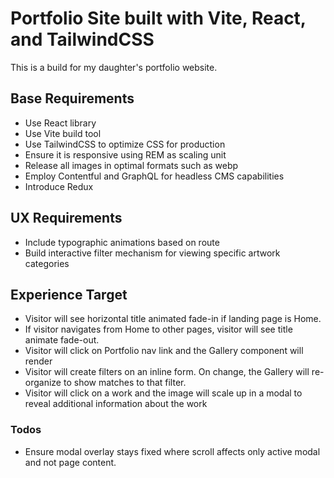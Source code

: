 # Portfolio Site built with Vite, React, and TailwindCSS

This is a build for my daughter's portfolio website.

## Base Requirements

* Use React library
* Use Vite build tool
* Use TailwindCSS to optimize CSS for production
* Ensure it is responsive using REM as scaling unit
* Release all images in optimal formats such as webp
* Employ Contentful and GraphQL for headless CMS capabilities
* Introduce Redux

## UX Requirements

* Include typographic animations based on route
* Build interactive filter mechanism for viewing specific artwork categories

## Experience Target

* Visitor will see horizontal title animated fade-in if landing page is Home.
* If visitor navigates from Home to other pages, visitor will see title animate fade-out.
* Visitor will click on Portfolio nav link and the Gallery component will render
* Visitor will create filters on an inline form. On change, the Gallery will re-organize to show matches to that filter.
* Visitor will click on a work and the image will scale up in a modal to reveal additional information about the work

### Todos

* Ensure modal overlay stays fixed where scroll affects only active modal and not page content.


